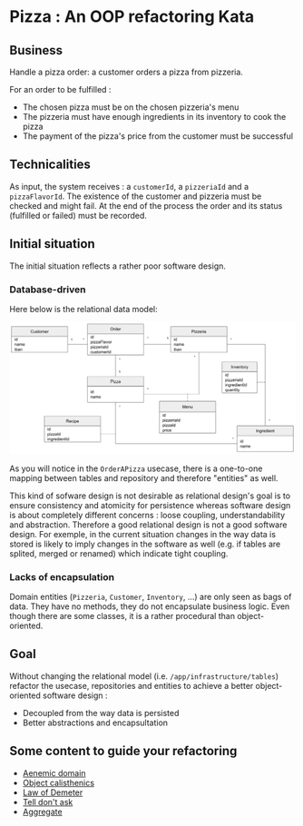 # Pizza : An OOP refactoring Kata

## Business

Handle a pizza order: a customer orders a pizza from pizzeria.

For an order to be fulfilled :
- The chosen pizza must be on the chosen pizzeria's menu
- The pizzeria must have enough ingredients in its inventory to cook the pizza
- The payment of the pizza's price from the customer must be successful

## Technicalities
As input, the system receives : a `customerId`, a `pizzeriaId` and a `pizzaFlavorId`.
The existence of the customer and pizzeria must be checked and might fail.
At the end of the process the order and its status (fulfilled or failed) must be recorded.

## Initial situation
The initial situation reflects a rather poor software design.

### Database-driven
Here below is the relational data model:
<p align="center">
    <img src="/docs/relational.png" />
</p>
 
As you will notice in the `OrderAPizza` usecase, there is a one-to-one mapping between tables and repository and therefore "entities" as well.

This kind of sofware design is not desirable as relational design's goal is to ensure consistency and atomicity for persistence whereas software design is about completely different concerns : loose coupling, understandability and abstraction. Therefore a good relational design is not a good software design.
For exemple, in the current situation changes in the way data is stored is likely to imply changes in the software as well (e.g. if tables are splited, merged or renamed) which indicate tight coupling.

### Lacks of encapsulation
Domain entities (`Pizzeria`, `Customer`, `Inventory`, ...) are only seen as bags of data. They have no methods, they do not encapsulate business logic. 
Even though there are some classes, it is a rather procedural than object-oriented. 

## Goal
Without changing the relational model (i.e. `/app/infrastructure/tables`) refactor the usecase, repositories and entities to achieve a better object-oriented software design : 
- Decoupled from the way data is persisted
- Better abstractions and encapsultation

## Some content to guide your refactoring
- [Aenemic domain](https://martinfowler.com/bliki/AnemicDomainModel.html) 
- [Object calisthenics](https://williamdurand.fr/2013/06/03/object-calisthenics/)
- [Law of Demeter](https://en.wikipedia.org/wiki/Law_of_Demeter)
- [Tell don't ask](https://martinfowler.com/bliki/TellDontAsk.html)
- [Aggregate](https://dddcommunity.org/library/vernon_2011/)
